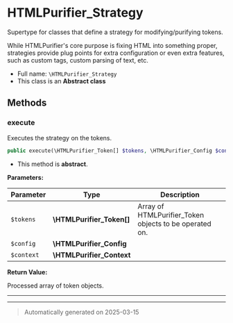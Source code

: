 
# HTMLPurifier_Strategy

Supertype for classes that define a strategy for modifying/purifying tokens.

While HTMLPurifier's core purpose is fixing HTML into something proper,
strategies provide plug points for extra configuration or even extra
features, such as custom tags, custom parsing of text, etc.

* Full name: `\HTMLPurifier_Strategy`
* This class is an **Abstract class**




## Methods


### execute

Executes the strategy on the tokens.

```php
public execute(\HTMLPurifier_Token[] $tokens, \HTMLPurifier_Config $config, \HTMLPurifier_Context $context): \HTMLPurifier_Token[]
```




* This method is **abstract**.



**Parameters:**

| Parameter | Type | Description |
|-----------|------|-------------|
| `$tokens` | **\HTMLPurifier_Token[]** | Array of HTMLPurifier_Token objects to be operated on. |
| `$config` | **\HTMLPurifier_Config** |  |
| `$context` | **\HTMLPurifier_Context** |  |


**Return Value:**

Processed array of token objects.




***


***
> Automatically generated on 2025-03-15
